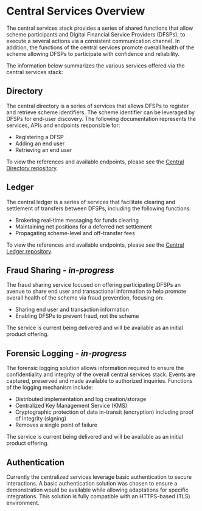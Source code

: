 # Central Services Overview

The central services stack provides a series of shared functions that allow scheme participants and Digital Financial Service Providers (DFSPs), to execute a several actions via a consistent communication channel. In addition, the functions of the central services promote overall health of the scheme allowing DFSPs to participate with confidence and reliability.

The information below summarizes the various services offered via the central services stack:

## Directory

The central directory is a series of services that allows DFSPs to register and retrieve scheme identifiers. The scheme identifier can be leveraged by DFSPs for end-user discovery. The following documentation represents the services, APIs and endpoints responsible for:

- Registering a DFSP
- Adding an end user
- Retrieving an end user

To view the references and available endpoints, please see the [Central Directory repository](https://github.com/LevelOneProject/central-directory).

## Ledger

The central ledger is a series of services that facilitate clearing and settlement of transfers between DFSPs, including the following functions:

- Brokering real-time messaging for funds clearing
- Maintaining net positions for a deferred net settlement
- Propagating scheme-level and off-transfer fees

To view the references and available endpoints, please see the [Central Ledger repository](https://github.com/LevelOneProject/central-ledger).

## Fraud Sharing - *in-progress*

The fraud sharing service focused on offering participating DFSPs an avenue to share end user and transactional information to help promote overall health of the scheme via fraud prevention, focusing on:

- Sharing end user and transaction information
- Enabling DFSPs to prevent fraud, not the scheme

The service is current being delivered and will be available as an initial product offering.

## Forensic Logging - *in-progress*

The forensic logging solution allows information required to ensure the confidentiality and integrity of the overall central services stack. Events are captured, preserved and made available to authorized inquiries. Functions of the logging mechanism include:

- Distributed implementation and log creation/storage
- Centralized Key Management Service (KMS)
- Cryptographic protection of data in-transit (encryption) including proof of integrity (signing)
- Removes a single point of failure

The service is current being delivered and will be available as an initial product offering.

## Authentication

Currently the centralized services leverage basic authentication to secure interactions. A basic authentication solution was chosen to ensure a demonstration would be available while allowing adaptations for specific integrations. This solution is fully compatible with an HTTPS-based (TLS) environment.
